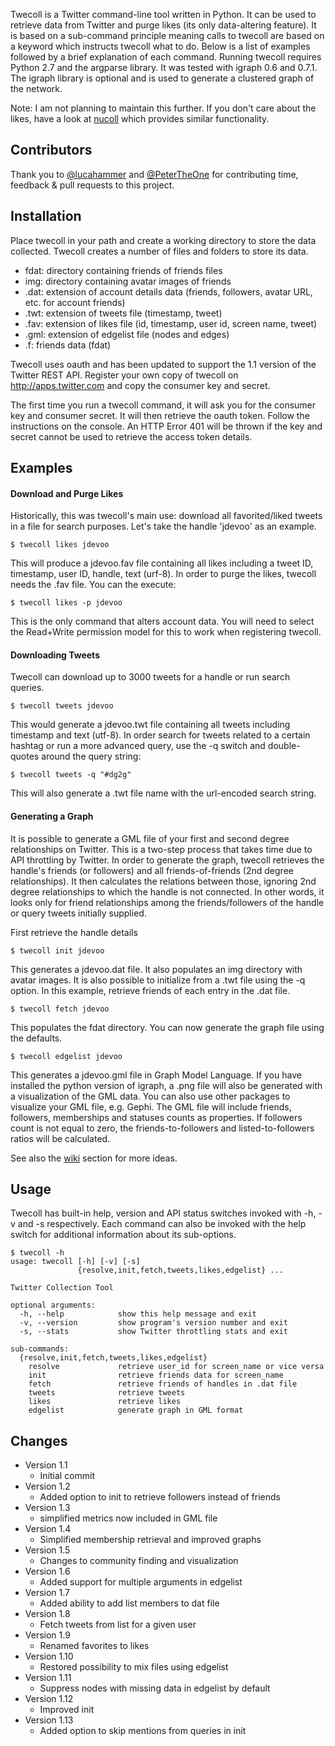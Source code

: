 Twecoll is a Twitter command-line tool written in Python. It can be used to retrieve data from Twitter and purge likes (its only data-altering feature). It is based on a sub-command principle meaning calls to twecoll are based on a keyword which instructs twecoll what to do. Below is a list of examples followed by a brief explanation of each command. Running twecoll requires Python 2.7 and the argparse library. It was tested with igraph 0.6 and 0.7.1. The igraph library is optional and is used to generate a clustered graph of the network.

Note: I am not planning to maintain this further. If you don't care about the likes, have a look at [nucoll](https://github.com/jdevoo/nucoll) which provides similar functionality.

## Contributors

Thank you to [@lucahammer](https://github.com/lucahammer) and [@PeterTheOne](https://github.com/PeterTheOne) for contributing time, feedback & pull requests to this project.

## Installation

Place twecoll in your path and create a working directory to store the data collected. Twecoll creates a number of files and folders to store its data.

* fdat: directory containing friends of friends files
* img: directory containing avatar images of friends
* .dat: extension of account details data (friends, followers, avatar URL, etc. for account friends)
* .twt: extension of tweets file (timestamp, tweet)
* .fav: extension of likes file (id, timestamp, user id, screen name, tweet)
* .gml: extension of edgelist file (nodes and edges)
* .f: friends data (fdat)

Twecoll uses oauth and has been updated to support the 1.1 version of the Twitter REST API. Register your own copy of twecoll on http://apps.twitter.com and copy the consumer key and secret.

The first time you run a twecoll command, it will ask you for the consumer key and consumer secret. It will then retrieve the oauth token. Follow the instructions on the console. An HTTP Error 401 will be thrown if the key and secret cannot be used to retrieve the access token details.

## Examples

#### Download and Purge Likes
Historically, this was twecoll's main use: download all favorited/liked tweets in a file for search purposes. Let's take the handle 'jdevoo' as an example.

```
$ twecoll likes jdevoo
```

This will produce a jdevoo.fav file containing all likes including a tweet ID, timestamp, user ID, handle, text (urf-8).
In order to purge the likes, twecoll needs the .fav file. You can the execute:

```
$ twecoll likes -p jdevoo
```

This is the only command that alters account data. You will need to select the Read+Write permission model for this to work when registering twecoll.

#### Downloading Tweets
Twecoll can download up to 3000 tweets for a handle or run search queries.

```
$ twecoll tweets jdevoo
```

This would generate a jdevoo.twt file containing all tweets including timestamp and text (utf-8).
In order search for tweets related to a certain hashtag or run a more advanced query, use the -q switch and double-quotes around the query string:

```
$ twecoll tweets -q "#dg2g"
```

This will also generate a .twt file name with the url-encoded search string.

#### Generating a Graph
It is possible to generate a GML file of your first and second degree relationships on Twitter. This is a two-step process that takes time due to API throttling by Twitter. In order to generate the graph, twecoll retrieves the handle's friends (or followers) and all friends-of-friends (2nd degree relationships). It then calculates the relations between those, ignoring 2nd degree relationships to which the handle is not connected. In other words, it looks only for friend relationships among the friends/followers of the handle or query tweets initially supplied.

First retrieve the handle details

```
$ twecoll init jdevoo
```

This generates a jdevoo.dat file. It also populates an img directory with avatar images. It is also possible to initialize from a .twt file using the -q option. In this example, retrieve friends of each entry in the .dat file.

```
$ twecoll fetch jdevoo
```

This populates the fdat directory. You can now generate the graph file using the defaults.

```
$ twecoll edgelist jdevoo
```

This generates a jdevoo.gml file in Graph Model Language. If you have installed the python version of igraph, a .png file will also be generated with a visualization of the GML data. You can also use other packages to visualize your GML file, e.g. Gephi.
The GML file will include friends, followers, memberships and statuses counts as properties. If followers count is not equal to zero, the friends-to-followers and listed-to-followers ratios will be calculated.

See also the [wiki](https://github.com/jdevoo/twecoll/wiki) section for more ideas.

## Usage

Twecoll has built-in help, version and API status switches invoked with -h, -v and -s respectively. Each command can also be invoked with the help switch for additional information about its sub-options.

```
$ twecoll -h
usage: twecoll [-h] [-v] [-s]
               {resolve,init,fetch,tweets,likes,edgelist} ...

Twitter Collection Tool

optional arguments:
  -h, --help            show this help message and exit
  -v, --version         show program's version number and exit
  -s, --stats           show Twitter throttling stats and exit

sub-commands:
  {resolve,init,fetch,tweets,likes,edgelist}
    resolve             retrieve user_id for screen_name or vice versa
    init                retrieve friends data for screen_name
    fetch               retrieve friends of handles in .dat file
    tweets              retrieve tweets
    likes               retrieve likes
    edgelist            generate graph in GML format
```

## Changes

* Version 1.1
	- Initial commit
* Version 1.2
	- Added option to init to retrieve followers instead of friends
* Version 1.3
 	- simplified metrics now included in GML file
* Version 1.4
	- Simplified membership retrieval and improved graphs
* Version 1.5
	- Changes to community finding and visualization
* Version 1.6
	- Added support for multiple arguments in edgelist
* Version 1.7
	- Added ability to add list members to dat file
* Version 1.8
	- Fetch tweets from list for a given user
* Version 1.9
	- Renamed favorites to likes
* Version 1.10
	- Restored possibility to mix files using edgelist
* Version 1.11
	- Suppress nodes with missing data in edgelist by default
* Version 1.12
	- Improved init
* Version 1.13
	- Added option to skip mentions from queries in init
